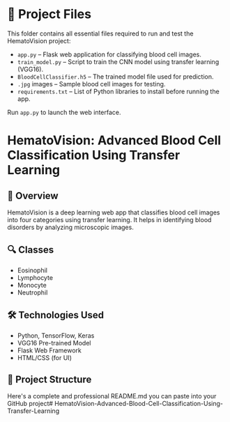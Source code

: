 

# 📁 Project Files

This folder contains all essential files required to run and test the HematoVision project:

- `app.py` – Flask web application for classifying blood cell images.
- `train_model.py` – Script to train the CNN model using transfer learning (VGG16).
- `BloodCellClassifier.h5` – The trained model file used for prediction.
- `.jpg` images – Sample blood cell images for testing.
- `requirements.txt` – List of Python libraries to install before running the app.

Run `app.py` to launch the web interface.

# HematoVision: Advanced Blood Cell Classification Using Transfer Learning

## 🧠 Overview
HematoVision is a deep learning web app that classifies blood cell images into four categories using transfer learning. It helps in identifying blood disorders by analyzing microscopic images.

## 🔍 Classes
- Eosinophil
- Lymphocyte
- Monocyte
- Neutrophil

## 🛠️ Technologies Used
- Python, TensorFlow, Keras
- VGG16 Pre-trained Model
- Flask Web Framework
- HTML/CSS (for UI)

## 📁 Project Structure
Here's a complete and professional README.md you can paste into your GitHub project# HematoVision-Advanced-Blood-Cell-Classification-Using-Transfer-Learning
